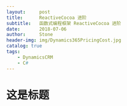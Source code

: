 ```yaml
---
layout:     post
title:      ReactiveCocoa 进阶
subtitle:   函数式编程框架 ReactiveCocoa 进阶
date:       2018-07-06
author:     Stone
header-img: img/Dynamics365PricingCost.jpg
catalog: true
tags:
    - DynamicsCRM
    - C#
---
```


# 这是标题

